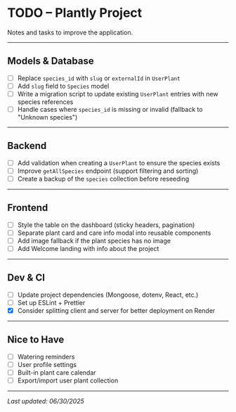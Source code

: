 # TODO – Plantly Project

Notes and tasks to improve the application.

---

## Models & Database

- [ ] Replace `species_id` with `slug` or `externalId` in `UserPlant`
- [ ] Add `slug` field to `Species` model
- [ ] Write a migration script to update existing `UserPlant` entries with new species references
- [ ] Handle cases where `species_id` is missing or invalid (fallback to "Unknown species")

---

## Backend

- [ ] Add validation when creating a `UserPlant` to ensure the species exists
- [ ] Improve `getAllSpecies` endpoint (support filtering and sorting)
- [ ] Create a backup of the `species` collection before reseeding

---

## Frontend

- [ ] Style the table on the dashboard (sticky headers, pagination)
- [ ] Separate plant card and care info modal into reusable components
- [ ] Add image fallback if the plant species has no image
- [ ] Add Welcome landing with info about the project

---

## Dev & CI

- [ ] Update project dependencies (Mongoose, dotenv, React, etc.)
- [ ] Set up ESLint + Prettier
- [x] Consider splitting client and server for better deployment on Render

---

## Nice to Have

- [ ] Watering reminders
- [ ] User profile settings
- [ ] Built-in plant care calendar
- [ ] Export/import user plant collection

---

*Last updated: 06/30/2025*
